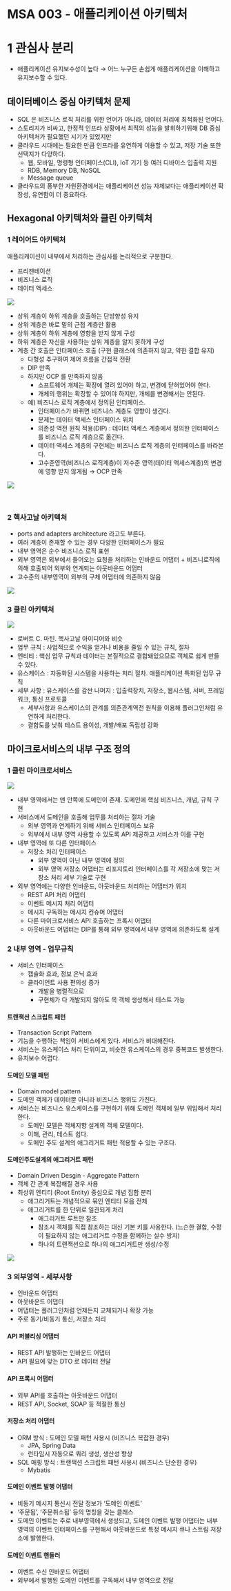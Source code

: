 # MSA 003 - 애플리케이션 아키텍처

# 1 관심사 분리

- 애플리케이션 유지보수성이 높다 → 어느 누구든 손쉽게 애플리케이션을 이해하고 유지보수할 수 있다.

## 데이터베이스 중심 아키텍처 문제

- SQL 은 비즈니스 로직 처리를 위한 언어가 아니라, 데이터 처리에 최적화된 언어다.
- 스토리지가 비싸고, 한정적 인프라 상황에서 최적의 성능을 발휘하기위해 DB 중심 아키텍처가 필요했던 시기가 있었지만
- 클라우드 시대에는 필요한 만큼 인프라를 유연하게 이용할 수 있고, 저장 기술 또한 선택지가 다양하다.
  - 웹, 모바일, 명령형 인터페이스(CLI), IoT 기기 등 여러 디바이스 입출력 지원
  - RDB, Memory DB, NoSQL
  - Message queue
- 클라우드의 풍부한 자원환경에서는 애플리케이션 성능 자체보다는 애플리케이션 확장성, 유연함이 더 중요하다.

## Hexagonal 아키텍처와 클린 아키텍처

### 1 레이어드 아키텍처

애플리케이션이 내부에서 처리하는 관심사를 논리적으로 구분한다.

- 프리젠테이션
- 비즈니스 로직
- 데이터 액세스

![](https://i.ibb.co/x3ndWW6/image.png)

- 상위 계층이 하위 계층을 호출하는 단방향성 유지
- 상위 계층은 바로 밑의 근접 계층만 활용
- 상위 계층이 하위 계층에 영향을 받지 않게 구성
- 하위 계층은 자신을 사용하는 상위 계층을 알지 못하게 구성
- 계층 간 호출은 인터페이스 호출 (구현 클래스에 의존하지 않고, 약한 결합 유지)
  - 다형성 추구하여 제어 흐름을 간접적 전환
  - DIP 만족
  - 하지만 OCP 를 만족하지 않음
    - 소프트웨어 개체는 확장에 열려 있어야 하고, 변경에 닫혀있어야 한다.
    - 개체의 행위는 확장할 수 있어야 하지만, 개체를 변경해서는 안된다.
  - 예) 비즈니스 로직 계층에서 정의된 인터페이스.
    - 인터페이스가 바뀌면 비즈니스 계층도 영향이 생긴다.
    - 문제는 데이터 액세스 인터페이스 위치
    - 의존성 역전 원칙 적용(DIP) : 데이터 액세스 계층에서 정의한 인터페이스를 비즈니스 로직 계층으로 옮긴다.
    - 데이터 액세스 계층의 구현체는 비즈니스 로직 계층의 인터페이스를 바라본다.
    - 고수준영역(비즈니스 로직계층)이 저수준 영역(데이터 액세스계층)의 변경에 영향 받지 않게됨 → OCP 만족

![](https://i.ibb.co/k52MgJP/image.png)

<br />

### 2 헥사고날 아키텍처

- ports and adapters architecture 라고도 부른다.
- 여러 계층이 존재할 수 있는 경우 다양한 인터페이스가 필요
- 내부 영역은 순수 비즈니스 로직 표현
- 외부 영역은 외부에서 들어오는 요청을 처리하는 인바운드 어댑터 + 비즈니로직에 의해 호출되어 외부와 연계되는 아웃바운드 어댑터
- 고수준의 내부영역이 외부의 구체 어댑터에 의존하지 않음

![](https://i.ibb.co/cCtFtHM/image.png)

### 3 클린 아키텍처

![](https://i.ibb.co/K5N9SJm/image.png)

- 로버트 C. 마틴. 헥사고날 아이디어와 비슷
- 업무 규칙 : 사업적으로 수익을 얻거나 비용을 줄일 수 있는 규칙, 절차
- 엔티티 : 핵심 업무 규칙과 데이터는 본질적으로 결합돼있으므로 객체로 쉽게 만들 수 있다.
- 유스케이스 : 자동화된 시스템을 사용하는 처리 절차. 애플리케이션 특화된 업무 규칙
- 세부 사항 : 유스케이스를 감싼 나머지 : 입출력장치, 저장소, 웹시스템, 서버, 프레임워크, 통신 프로토콜
  - 세부사항과 유스케이스의 관계를 의존관계역전 원칙을 이용해 플러그인처럼 유연하게 처리한다.
  - 결합도를 낮춰 테스트 용이성, 개발/배포 독립성 강화



## 마이크로서비스의 내부 구조 정의

### 1 클린 마이크로서비스

![](https://i.ibb.co/QCf4DxV/image.png)

- 내부 영역에서는 맨 안쪽에 도메인이 존재. 도메인에 핵심 비즈니스, 개념, 규칙 구현
- 서비스에서 도메인을 호출해 업무를 처리하는 절차 기술
  - 외부 영역과 연계하기 위해 서비스 인터페이스 보유
  - 외부에서 내부 영역 사용할 수 있도록 API 제공하고 서비스가 이를 구현
- 내부 영역에 또 다른 인터페이스
  - 저장소 처리 인터페이스
    - 외부 영역이 아닌 내부 영역에 정의
    - 외부 영역 저장소 어댑터는 리포지토리 인터페이스를 각 저장소에 맞는 저장소 처리 세부 기술로 구현
- 외부 영역에는 다양한 인바운드, 아웃바운드 처리하는 어댑터가 위치
  - REST API 처리 어댑터
  - 이벤트 메시지 처리 어댑터
  - 메시지 구독하는 메시지 컨슈머 어댑터
  - 다른 마이크로서비스 API 호출하는 프록시 어댑터
  - 아웃바운드 어댑터는 DIP를 통해 외부 영역에서 내부 영역에 의존하도록 설계

### 2 내부 영역 - 업무규칙

- 서비스 인터페이스
  - 캡슐화 효과, 정보 은닉 효과
  - 클라이언트 사용 편의성 증가
    - 개발을 병렬적으로
    - 구현체가 다 개발되지 않아도 목 객체 생성해서 테스트 가능

#### 트랜잭션 스크립트 패턴

- Transaction Script Pattern
- 기능을 수행하는 책임이 서비스에게 있다. 서비스가 비대해진다.
- 서비스는 유스케이스 처리 단위이고, 비슷한 유스케이스의 경우 중복코드 발생한다.
- 유지보수 어렵다.

#### 도메인 모델 패턴

- Domain model pattern
- 도메인 객체가 데이터뿐 아니라 비즈니스 행위도 가진다.
- 서비스는 비즈니스 유스케이스를 구현하기 위해 도메인 객체에 일부 위임해서 처리한다.
  - 도메인 모델은 객체지향 설계의 객체 모델이다.
  - 이해, 관리, 테스트 쉽다.
  - 도메인 주도 설계의 애그리거트 패턴 적용할 수 있는 구조다.

#### 도메인주도설계의 애그리거트 패턴

- Domain Driven Desgin - Aggregate Pattern
- 객체 간 관계 복잡해질 경우 사용
- 최상위 엔티티 (Root Entity) 중심으로 개념 집합 분리
  - 애그리거트는 개념적으로 묶인 엔티티 모음 전체
  - 애그리거트를 한 단위로 일관되게 처리
    - 애그리거트 루트만 참조
    - 참조시 객체를 직접 참조하는 대신 기본 키를 사용한다. (느슨한 결합, 수정이 필요하지 않는 애그리거트 수정을 함께하는 실수 방지)
    - 하나의 트랜잭션으로 하나의 애그리거트만 생성/수정

![](https://i.ibb.co/S3M9JcR/image.png)

### 3 외부영역 - 세부사항

- 인바운드 어댑터
- 아웃바운드 어댑터
- 어댑터는 플러그인처럼 언제든지 교체되거나 확장 가능
- 주로 동기/비동기 통신, 저장소 처리

#### API 퍼블리싱 어댑터

- REST API 발행하는 인바운드 어댑터
- API 필요에 맞는 DTO 로 데이터 전달

#### API 프록시 어댑터

- 외부 API를 호출하는 아웃바운드 어댑터
- REST API, Socket, SOAP 등 적절한 통신

#### 저장소 처리 어댑터

- ORM 방식 : 도메인 모델 패턴 사용시 (비즈니스 복잡한 경우)
  - JPA, Spring Data
  - 런타임시 자동으로 쿼리 생성, 생산성 향상
- SQL 매핑 방식 : 트랜잭션 스크립트 패턴 사용시 (비즈니스 단순한 경우)
  - Mybatis

#### 도메인 이벤트 발행 어댑터

- 비동기 메시지 통신시 전달 정보가 ‘도메인 이벤트’
- ‘주문됨’, ‘주문취소됨’ 등의 명칭을 갖는 클래스
- 도메인 이벤트는 주로 내부영역에서 생성되고, 도메인 이벤트 발행 어댑터는 내부 영역의 이벤트 인터페이스를 구현해서 아웃바운드로 특정 메시지 큐나 스트림 저장소에 발행한다.

#### 도메인 이벤트 핸들러

- 이벤트 수신 인바운드 어댑터
- 외부에서 발행된 도메인 이벤트를 구독해서 내부 영역으로 전달









